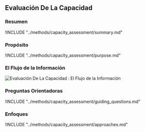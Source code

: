 ## Evaluación De La Capacidad

### Resumen

!INCLUDE "../methods/capacity_assessment/summary.md"

### Propósito

!INCLUDE "../methods/capacity_assessment/purpose.md"

### El Flujo de la Información

![Evaluación De La Capacidad : El Flujo de la Información](images/info_flows/capacity_assessment.svg)

### Preguntas Orientadoras

!INCLUDE "../methods/capacity_assessment/guiding_questions.md"

### Enfoques

!INCLUDE "../methods/capacity_assessment/approaches.md"
